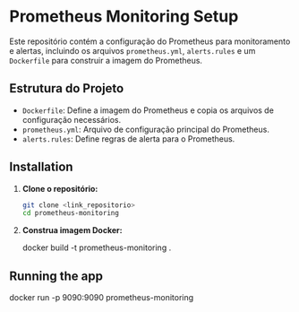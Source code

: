 # Prometheus Monitoring Setup

Este repositório contém a configuração do Prometheus para monitoramento e alertas, incluindo os arquivos `prometheus.yml`, `alerts.rules` e um `Dockerfile` para construir a imagem do Prometheus.

## Estrutura do Projeto

- `Dockerfile`: Define a imagem do Prometheus e copia os arquivos de configuração necessários.
- `prometheus.yml`: Arquivo de configuração principal do Prometheus.
- `alerts.rules`: Define regras de alerta para o Prometheus.

## Installation

1. **Clone o repositório:**

   ```sh
   git clone <link_repositorio>
   cd prometheus-monitoring

1. **Construa imagem Docker:**

   docker build -t prometheus-monitoring .


## Running the app

docker run -p 9090:9090 prometheus-monitoring


